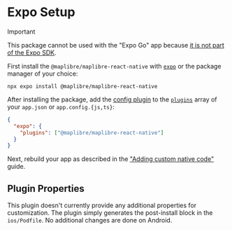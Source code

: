 # Expo Setup

> [!Important]
> This package cannot be used with the "Expo Go" app
> because [it is not part of the Expo SDK](https://docs.expo.io/workflow/customizing/).

First install the `@maplibre/maplibre-react-native` with [`expo`](https://docs.expo.io/workflow/expo-cli/#expo-install)
or the package manager of your choice:

```shell
npx expo install @maplibre/maplibre-react-native
```

After installing the package, add the [config plugin](https://docs.expo.io/guides/config-plugins/) to the [
`plugins`](https://docs.expo.io/versions/latest/config/app/#plugins) array of your `app.json` or `app.config.{js,ts}`:

```json
{
  "expo": {
    "plugins": ["@maplibre/maplibre-react-native"]
  }
}
```

Next, rebuild your app as described in the ["Adding custom native code"](https://docs.expo.io/workflow/customizing/)
guide.

## Plugin Properties

This plugin doesn't currently provide any additional properties for customization. The plugin simply generates the
post-install block in the `ios/Podfile`. No additional changes are done on Android.
